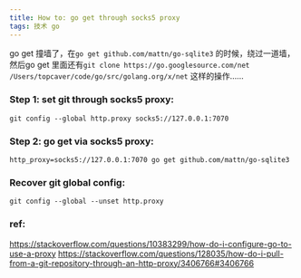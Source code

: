 ```yaml
---
title: How to: go get through socks5 proxy
tags: 技术 go
---  
```


go get 撞墙了，在`go get github.com/mattn/go-sqlite3` 的时候，绕过一道墙，然后go get 里面还有`git clone https://go.googlesource.com/net /Users/topcaver/code/go/src/golang.org/x/net` 这样的操作……

<!--more-->

### Step 1: set git through socks5 proxy:
    git config --global http.proxy socks5://127.0.0.1:7070

### Step 2: go get via socks5 proxy:
    http_proxy=socks5://127.0.0.1:7070 go get github.com/mattn/go-sqlite3

### Recover git global config:
    git config --global --unset http.proxy

### ref:
https://stackoverflow.com/questions/10383299/how-do-i-configure-go-to-use-a-proxy 
https://stackoverflow.com/questions/128035/how-do-i-pull-from-a-git-repository-through-an-http-proxy/3406766#3406766

